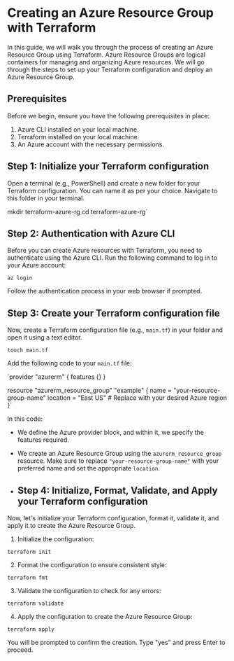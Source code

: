 # Creating an Azure Resource Group with Terraform

In this guide, we will walk you through the process of creating an Azure Resource Group using Terraform. Azure Resource Groups are logical containers for managing and organizing Azure resources. We will go through the steps to set up your Terraform configuration and deploy an Azure Resource Group.

## Prerequisites

Before we begin, ensure you have the following prerequisites in place:

1. Azure CLI installed on your local machine.
2. Terraform installed on your local machine.
3. An Azure account with the necessary permissions.

## Step 1: Initialize your Terraform configuration

Open a terminal (e.g., PowerShell) and create a new folder for your Terraform configuration. You can name it as per your choice. Navigate to this folder in your terminal.

mkdir terraform-azure-rg
cd terraform-azure-rg` 

## Step 2: Authentication with Azure CLI

Before you can create Azure resources with Terraform, you need to authenticate using the Azure CLI. Run the following command to log in to your Azure account:

`az login` 

Follow the authentication process in your web browser if prompted.

## Step 3: Create your Terraform configuration file

Now, create a Terraform configuration file (e.g., `main.tf`) in your folder and open it using a text editor.

`touch main.tf` 

Add the following code to your `main.tf` file:

`provider "azurerm" {
  features {}
}

resource "azurerm_resource_group" "example" {
  name     = "your-resource-group-name"
  location = "East US" # Replace with your desired Azure region
}` 

In this code:

-   We define the Azure provider block, and within it, we specify the features required.
-   We create an Azure Resource Group using the `azurerm_resource_group` resource. Make sure to replace `"your-resource-group-name"` with your preferred name and set the appropriate `location`.

-   ## Step 4: Initialize, Format, Validate, and Apply your Terraform configuration

Now, let's initialize your Terraform configuration, format it, validate it, and apply it to create the Azure Resource Group.

1.  Initialize the configuration:

`terraform init` 

2.  Format the configuration to ensure consistent style:

`terraform fmt` 

3.  Validate the configuration to check for any errors:

`terraform validate` 

4.  Apply the configuration to create the Azure Resource Group:

`terraform apply` 

You will be prompted to confirm the creation. Type "yes" and press Enter to proceed.
